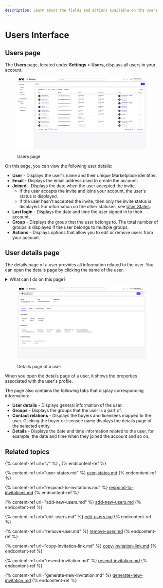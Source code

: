 ```yaml
---
description: Learn about the fields and actions available on the Users page.
---
```


# Users Interface

## Users page <a href="#agreements-interface" id="agreements-interface"></a>

The **Users** page, located under **Settings** > **Users**, displays all users in your account.

<figure><img src="../../../.gitbook/assets/image (422).png" alt=""><figcaption><p>Users page</p></figcaption></figure>

On this page, you can view the following user details:

* **User** - Displays the user's name and their unique Marketplace identifier.
* **Email** - Displays the email address used to create the account.
* **Joined** - Displays the date when the user accepted the invite.&#x20;
  * If the user accepts the invite and joins your account, the user's status is displayed.&#x20;
  * If the user hasn't accepted the invite, then only the invite status is displayed. For information on the other statuses, see [User States](user-states.md).
* **Last login** - Displays the date and time the user signed in to their account.
* **Group** - Displays the group that the user belongs to. The total number of groups is displayed if the user belongs to multiple groups.
* **Actions** - Displays options that allow you to edit or remove users from your account.&#x20;

## User details page <a href="#subscription-details" id="subscription-details"></a>

The details page of a user provides all information related to the user. You can open the details page by clicking the name of the user.&#x20;

<details>

<summary>What can I do on this page?</summary>

From the details page, you can complete the following tasks:&#x20;

* [Edit a user](edit-users.md)
* [Remove a user](remove-user.md)
* [Resend the invitation email](resend-invitation.md) (only if the user's status is **Invited**)
* [Copy the invitation link](copy-invitation-link.md) (only if the user's status is **Invited**)

</details>

<figure><img src="../../../.gitbook/assets/image (389).png" alt=""><figcaption><p>Details page of a user</p></figcaption></figure>

When you open the details page of a user, it shows the properties associated with the user's profile.&#x20;

The page also contains the following tabs that display corresponding information:

* **User details** - Displays general information of the user.&#x20;
* **Groups** - Displays the groups that the user is a part of.&#x20;
* **Contact relations** - Displays the buyers and licensees mapped to the user. Clicking the buyer or licensee name displays the details page of the selected entity.
* **Details** - Displays the date and time information related to the user, for example, the date and time when they joined the account and so on.

## Related topics

{% content-ref url="./" %}
[.](./)
{% endcontent-ref %}

{% content-ref url="user-states.md" %}
[user-states.md](user-states.md)
{% endcontent-ref %}

{% content-ref url="respond-to-invitations.md" %}
[respond-to-invitations.md](respond-to-invitations.md)
{% endcontent-ref %}

{% content-ref url="add-new-users.md" %}
[add-new-users.md](add-new-users.md)
{% endcontent-ref %}

{% content-ref url="edit-users.md" %}
[edit-users.md](edit-users.md)
{% endcontent-ref %}

{% content-ref url="remove-user.md" %}
[remove-user.md](remove-user.md)
{% endcontent-ref %}

{% content-ref url="copy-invitation-link.md" %}
[copy-invitation-link.md](copy-invitation-link.md)
{% endcontent-ref %}

{% content-ref url="resend-invitation.md" %}
[resend-invitation.md](resend-invitation.md)
{% endcontent-ref %}

{% content-ref url="generate-new-invitation.md" %}
[generate-new-invitation.md](generate-new-invitation.md)
{% endcontent-ref %}
